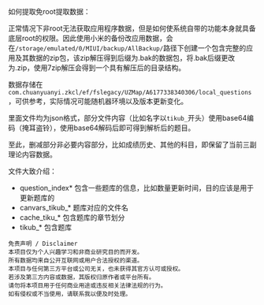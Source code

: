 如何提取免root提取数据：

正常情况下非root无法获取应用程序数据，但是如何使系统自带的功能本身就具备底层root的权限。因此使用小米的备份改应用数据，会在`/storage/emulated/0/MIUI/backup/AllBackup/`路径下创建一个包含完整的应用及其数据的zip包，该zip解压得到后缀为.bak的数据包，将.bak后缀更改为.zip，使用7zip解压会得到一个具有解压后的目录结构。

数据存储在`com.chuanyuanyi.zkcl/ef/fslegacy/UZMap/A6177338340306/local_questions`，可供参考，实际情况可能随机器环境以及版本更新变化。

里面文件均为json格式，部分文件内容（比如名字以`tikub_`开头）使用base64编码（掩耳盗铃），使用base64解码后即可得到解析后的题目。

至此，删减部分非必要内容部分，比如成绩历史、其他的科目，即保留了当前三副理论内容数据。

文件大致介绍：

- question_index* 包含一些题库的信息，比如数量更新时间，目的应该是用于更新题库的
- canvars_tikub_* 题库对应的文件名
- cache_tiku_* 包含题库的章节划分
- tikub_* 包含题库

```
免责声明 / Disclaimer
本项目仅为个人兴趣学习和非商业研究目的而开发。
所有数据均来自公开互联网或用户合法授权的渠道。
本项目与任何第三方平台或公司无关，也未获得其官方认可或授权。
若涉及第三方内容或数据，其版权归原作者或平台所有。
请勿将本项目用于任何商业用途或违反相关法律法规的行为。
如有侵权或不当使用，请联系我以便及时处理。
```

